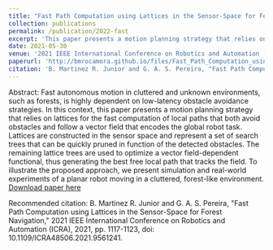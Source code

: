 ```yaml
---
title: "Fast Path Computation using Lattices in the Sensor-Space for Forest Navigation"
collection: publications
permalink: /publication/2022-fast
excerpt: 'This paper presents a motion planning strategy that relies on lattices for the fast computation of local paths that both avoid obstacles and follow a vector field that encodes the global robot task.'
date: 2021-05-30
venue: '2021 IEEE International Conference on Robotics and Automation (ICRA)'
paperurl: 'http://bmrocamora.github.io/files/Fast_Path_Computation_using_Lattices_in_the_Sensor-Space_for_Forest_Navigation.pdf'
citation: 'B. Martinez R. Junior and G. A. S. Pereira, "Fast Path Computation using Lattices in the Sensor-Space for Forest Navigation," 2021 IEEE International Conference on Robotics and Automation (ICRA), 2021, pp. 1117-1123, doi: 10.1109/ICRA48506.2021.9561241.'
---
```

Abstract:
Fast autonomous motion in cluttered and unknown environments, such as forests, is highly dependent on low-latency obstacle avoidance strategies. In this context, this paper presents a motion planning strategy that relies on lattices for the fast computation of local paths that both avoid obstacles and follow a vector field that encodes the global robot task. Lattices are constructed in the sensor space and represent a set of search trees that can be quickly pruned in function of the detected obstacles. The remaining lattice trees are used to optimize a vector field-dependent functional, thus generating the best free local path that tracks the field. To illustrate the proposed approach, we present simulation and real-world experiments of a planar robot moving in a cluttered, forest-like environment.
[Download paper here](http://bmrocamora.github.io/files/Fast_Path_Computation_using_Lattices_in_the_Sensor-Space_for_Forest_Navigation.pdf)

Recommended citation: B. Martinez R. Junior and G. A. S. Pereira, "Fast Path Computation using Lattices in the Sensor-Space for Forest Navigation," 2021 IEEE International Conference on Robotics and Automation (ICRA), 2021, pp. 1117-1123, doi: 10.1109/ICRA48506.2021.9561241.
